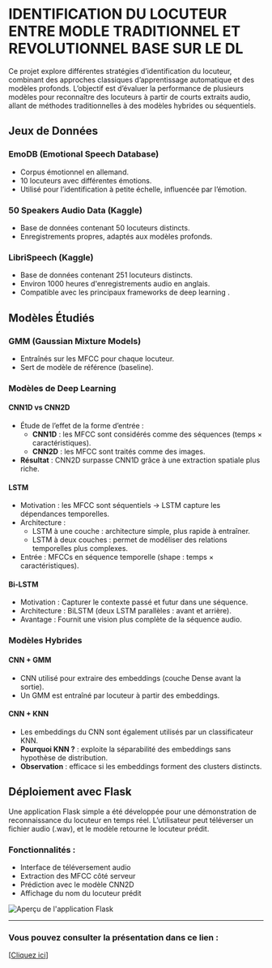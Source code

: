 # IDENTIFICATION DU LOCUTEUR ENTRE MODLE TRADITIONNEL ET REVOLUTIONNEL BASE SUR LE DL

Ce projet explore différentes stratégies d’identification du locuteur, combinant des approches classiques d’apprentissage automatique et des modèles profonds. L’objectif est d’évaluer la performance de plusieurs modèles pour reconnaître des locuteurs à partir de courts extraits audio, allant de méthodes traditionnelles à des modèles hybrides ou séquentiels.

## Jeux de Données

### EmoDB (Emotional Speech Database)
- Corpus émotionnel en allemand.
- 10 locuteurs avec différentes émotions.
- Utilisé pour l’identification à petite échelle, influencée par l’émotion.

### 50 Speakers Audio Data (Kaggle)
- Base de données contenant 50 locuteurs distincts.
- Enregistrements propres, adaptés aux modèles profonds.
### LibriSpeech (Kaggle)
- Base de données contenant 251 locuteurs distincts.
- Environ 1000 heures d'enregistrements audio en anglais.
- Compatible avec les principaux frameworks de deep learning .
  

## Modèles Étudiés

### GMM (Gaussian Mixture Models)
- Entraînés sur les MFCC pour chaque locuteur.
- Sert de modèle de référence (baseline).

### Modèles de Deep Learning

#### CNN1D vs CNN2D
- Étude de l’effet de la forme d’entrée :
  - **CNN1D** : les MFCC sont considérés comme des séquences (temps × caractéristiques).
  - **CNN2D** : les MFCC sont traités comme des images.
- **Résultat** : CNN2D surpasse CNN1D grâce à une extraction spatiale plus riche.

#### LSTM
- Motivation : les MFCC sont séquentiels → LSTM capture les dépendances temporelles.
- Architecture :
    * LSTM à une couche : architecture simple, plus rapide à entraîner.
    * LSTM à deux couches : permet de modéliser des relations temporelles plus complexes.
- Entrée : MFCCs en séquence temporelle (shape : temps × caractéristiques).
#### Bi-LSTM
- Motivation : Capturer le contexte passé et futur dans une séquence.
- Architecture : BiLSTM (deux LSTM parallèles : avant et arrière).
- Avantage : Fournit une vision plus complète de la séquence audio.

### Modèles Hybrides

#### CNN + GMM
- CNN utilisé pour extraire des embeddings (couche Dense avant la sortie).
- Un GMM est entraîné par locuteur à partir des embeddings.

#### CNN + KNN
- Les embeddings du CNN sont également utilisés par un classificateur KNN.
- **Pourquoi KNN ?** : exploite la séparabilité des embeddings sans hypothèse de distribution.
- **Observation** : efficace si les embeddings forment des clusters distincts.

## Déploiement avec Flask

Une application Flask simple a été développée pour une démonstration de reconnaissance du locuteur en temps réel. L’utilisateur peut téléverser un fichier audio (.wav), et le modèle retourne le locuteur prédit.

### Fonctionnalités :
- Interface de téléversement audio  
- Extraction des MFCC côté serveur  
- Prédiction avec le modèle CNN2D  
- Affichage du nom du locuteur prédit  

![Aperçu de l'application Flask](images/interface.jpeg)


---

### Vous pouvez consulter la présentation dans ce lien :
  [[Cliquez ici](https://www.canva.com/design/DAGkz1NCJhQ/8CKwQhID4vG01Lq6bWDQ6g/view?utm_content=DAGkz1NCJhQ&utm_campaign=designshare&utm_medium=link2&utm_source=uniquelinks&utlId=h35383e5990#45)]

